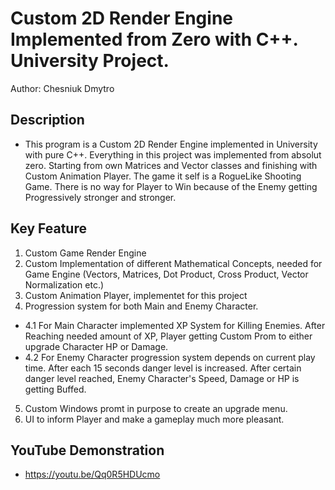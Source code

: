 # Custom 2D Render Engine Implemented from Zero with C++. University Project.

Author: Chesniuk Dmytro

## Description

- This program is a Custom 2D Render Engine implemented in University with pure C++. Everything in this project was implemented from absolut zero. Starting from own Matrices and Vector classes and finishing with Custom
  Animation Player. The game it self is a RogueLike Shooting Game. There is no way for Player to Win because of the Enemy getting Progressively stronger and stronger.

## Key Feature
1. Custom Game Render Engine
2. Custom Implementation of different Mathematical Concepts, needed for Game Engine (Vectors, Matrices, Dot Product, Cross Product, Vector Normalization etc.)
3. Custom Animation Player, implementet for this project
4. Progression system for both Main and Enemy Character.
- 4.1 For Main Character implemented XP System for Killing Enemies. After Reaching needed amount of XP, Player getting Custom Prom to either upgrade Character HP or Damage.
- 4.2 For Enemy Character progression system depends on current play time. After each 15 seconds danger level is increased. After certain danger level reached, Enemy Character's Speed, Damage or HP is getting Buffed.
5. Custom Windows promt in purpose to create an upgrade menu.
6. UI to inform Player and make a gameplay much more pleasant.

## YouTube Demonstration

- https://youtu.be/Qq0R5HDUcmo
